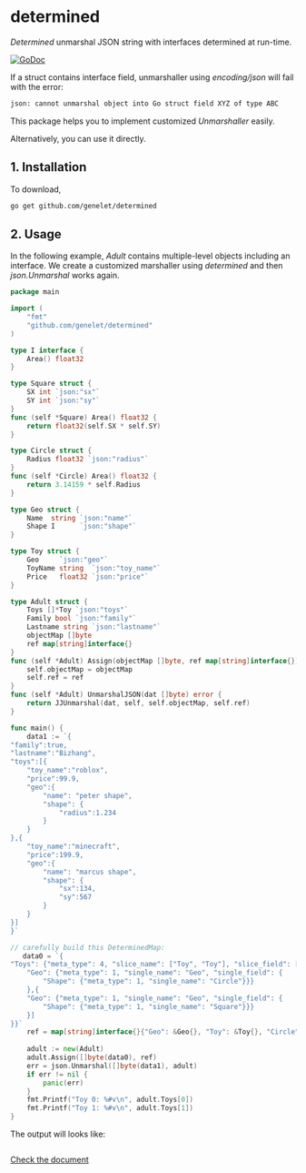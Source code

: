 # determined

_Determined_ unmarshal JSON string with interfaces determined at run-time.

[![GoDoc](https://godoc.org/github.com/genelet/determined?status.svg)](https://godoc.org/github.com/genelet/determined)

If a struct contains interface field, unmarshaller using _encoding/json_ will fail with the error:

```bash
json: cannot unmarshal object into Go struct field XYZ of type ABC
```

This package helps you to implement customized _Unmarshaller_ easily.

Alternatively, you can use it directly.

## 1. Installation

To download, 

```bash
go get github.com/genelet/determined
```

## 2. Usage

In the following example, _Adult_ contains multiple-level objects including an interface. We create a customized marshaller using _determined_
and then _json.Unmarshal_ works again.

```go
package main

import (
	"fmt"
	"github.com/genelet/determined"
)

type I interface {
    Area() float32
}

type Square struct {
    SX int `json:"sx"`
    SY int `json:"sy"`
}
func (self *Square) Area() float32 {
    return float32(self.SX * self.SY)
}

type Circle struct {
    Radius float32 `json:"radius"`
}
func (self *Circle) Area() float32 {
    return 3.14159 * self.Radius
}

type Geo struct {
    Name  string `json:"name"`
    Shape I      `json:"shape"`
}

type Toy struct {
    Geo     `json:"geo"`
    ToyName string  `json:"toy_name"`
    Price   float32 `json:"price"`
}

type Adult struct {
    Toys []*Toy `json:"toys"`
    Family bool `json:"family"`
    Lastname string `json:"lastname"`
    objectMap []byte
    ref map[string]interface{}
}
func (self *Adult) Assign(objectMap []byte, ref map[string]interface{}) {
    self.objectMap = objectMap
    self.ref = ref
}
func (self *Adult) UnmarshalJSON(dat []byte) error {
    return JJUnmarshal(dat, self, self.objectMap, self.ref)
}

func main() {
	data1 := `{
"family":true,
"lastname":"Bizhang",
"toys":[{
    "toy_name":"roblox",
    "price":99.9,
    "geo":{
        "name": "peter shape",
        "shape": {
            "radius":1.234
        }
    }
},{
    "toy_name":"minecraft",
    "price":199.9,
    "geo":{
        "name": "marcus shape",
        "shape": {
            "sx":134,
            "sy":567
        }
    }
}]
}`

// carefully build this DeterminedMap:
   data0 = `{
"Toys": {"meta_type": 4, "slice_name": ["Toy", "Toy"], "slice_field": [{
    "Geo": {"meta_type": 1, "single_name": "Geo", "single_field": {
        "Shape": {"meta_type": 1, "single_name": "Circle"}}}
    },{
    "Geo": {"meta_type": 1, "single_name": "Geo", "single_field": {
        "Shape": {"meta_type": 1, "single_name": "Square"}}}
    }]
}}`
    ref = map[string]interface{}{"Geo": &Geo{}, "Toy": &Toy{}, "Circle": &Circle{}, "Square": &Square{}}
    
    adult := new(Adult)
    adult.Assign([]byte(data0), ref)
    err = json.Unmarshal([]byte(data1), adult)
    if err != nil {
        panic(err)
    }
    fmt.Printf("Toy 0: %#v\n", adult.Toys[0])
    fmt.Printf("Toy 1: %#v\n", adult.Toys[1])
}
```

The output will looks like:
```bash
```
	
[Check the document](https://godoc.org/github.com/genelet/determined)
